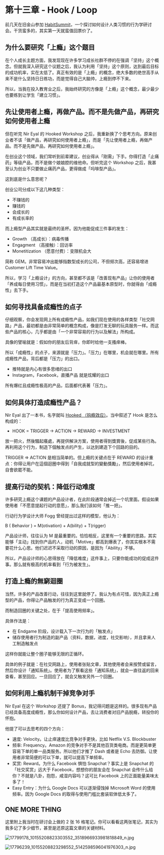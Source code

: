 # 第十三章 - Hook / Loop

前几天在旧金山参加 [HabitSummit](http://habitsummit.com)，一个探讨如何设计人类习惯的行为学研讨会。干货蛮多的，其实第一天就蛮值回票价了。

## 为什么要研究「上瘾」这个题目

在个人成长主题方面，我发现现在许多学习成长社群不停的在强调「坚持」这个概念。但就我深入研究这个议题之后，我认为利用「坚持」这个原则，达到最后目标的成功机率，实在太低了。真正有效的是「上瘾」的概念，绝大多数的绝世高手从来不是什么坚持日日练功，而是觉得自己大脑帅，上瘾到停不下来。

所以，当我在投入教育业之后，我始终研究的方像是「上瘾」这个概念，最少最少也要练到让学生「建立习惯」。

## 先让使用者上瘾，再做产品。而不是先做产品，再研究如何使用者上瘾

但在听完 Nir Eyal 的 Hooked Workshop 之后，我重新换了个思考方向。原来创业者不该「做产品，再研究如何使用者上瘾」，而是「先让使用者上瘾，再做产品。而不是先做产品，再研究如何使用者上瘾」。

在创业这个领域，我们常听到前辈建议，创业得从「刚需」下手。你得打造「止痛药」等级产品，而不是做个娘娘腔的维他命。但听完这个 Workshop 之后，我甚至认为创业不只要做止痛药产品，更得做成「吗啡型产品」。

这到底是什么意思呢？

创业公司分成以下这几种类型：

- 不赚钱的
- 赚钱的
- 会成长的
- 有成长率的

而上瘾型产品其实就是最终的圣杯。因为他能促成三件事的发生：

- Growth （高成长）：病毒传播
- Engagment （高接触）：回访率
- Monetitization （愿意付费）：变限机会大

简称 GEM。非常容易冲出能够指数型成长的公司，不但频次高，还容易增进 Customer Lift Time Value。

所以，学习「上瘾设计」的方向，甚至都不该是「改善现有产品」让你的使用者「养成每日使用习惯」，而是在当初打造这个产品最基本原型时，你就得由「成瘾性」去下手。

## 如何寻找具备成瘾性的点子

仔细观察，你会发现网上所有成瘾性产品，如我们现在使用的各样类型「社交网路」产品，最初都是由非常简单的概念构成，像是打发无聊的玩具服务一样。而这些产品的核心，几乎都是由「一个非常容易的行为以及解法」所构成。

具像的譬喻就是：假如你的朋友后背痒，你即时给他一支搔痒棒。

所以「成瘾性」的点子，来源就是「压力」。「压力」在哪里，机会就在哪里。所有成瘾性产品，背后都是「压力」的出口。

- 推特就是内心有很多思绪的出口
- Instagram，Facebook，直播产品 就是炫耀的出口

所有爆红且成瘾性极高的产品，后面都代表著「压力」。

## 如何具体打造成瘾性产品？

Nir Eyal 出了一本书，名字就叫 [Hooked （钩瘾效应）](https://www.amazon.com/Hooked-How-Build-Habit-Forming-Products-ebook/dp/B00NW01MKM)。当中叙述了 Hook 是怎么构成的：

- HOOK = TRIGGER -> ACTION -> REWARD -> INVESTMENT

放一把火，然後騷起癢處，再提供解決方案，使用者得到獎賞後，促成某些行為。再利用这个行为，制造下個触发点的产生，以达到建造下个回路的目的。

TRIGGER => ACTION 是相当简单的。但上瘾的关键点在于 REWARD 的设计重点：你得让用户在這個迴圈中得到「自我成就型的變動獎勵」，然后使用者掉坑，自會欲罷不能。

## 提高行动的契机：降低行动难度

许多研究上瘾这个课题的产品设计者，在此阶段通常会掉近一个坑里面。假设如果使用者「不愿意提起行动的意愿」，那么我们该如何「推一把」。

行动行为学设计大师 Fogg 曾经提出过这样的模型，他认为：

B ( Behavior ) = M(otivation) + A(bility) + T(rigger)

产品设计师，往往认为 M 是最重要的。恰恰相反，这里有一个重要的思路，其实能够「主动」找到你产品的人，动机「Motive」都高到爆表了，你其实根本不需要花什么心思。他们迟迟不采取行动的原因，是因为「Ability」不够。

所以，产品设计师的心思得放在「降低难度」这件事上，只要你能成功的促成这件事。那么就有极高的机率看到「行为被发生」。

## 打造上瘾的無窮迴圈

当然，许多的产品改善行动，往往到这里就停了。我认为有点可惜，因为真正上瘾型的产品，你得让产品触发的行为真正变成一个回圈。

而制造回圈的关键之处，在于「提高使用频率」。

具体作法是：

- 在 Endgame 阶段，设计载入下一次行为的「触发点」
- 储存使用者行为制造的副产品（资料，数据，进度，社交影响），并且拿来人工制造触发点

这样你就能让整个圈子能够无限的正循环。

具体的例子就是：在社交网路上，使用者张贴文章，其他使用者会来按赞或留言，然后你设计「通知系统」。使用者为了察看这些「通知系统」，就会一直往返的回来查看，甚至回应。一旦回应了，就会又触发另外一个回圈。

## 如何利用上瘾机制干掉竞争对手

Nir Eyal 在这个 Workshop 还提了 Bonus，我记得问题是这样的。很多现有产品已经具备高度成瘾性，那么你如何设计产品，去让消费者对旧产品脱瘾，转投你的怀抱。

他提了可以去思考的四个方向：

- 速度: Velocity。让止痒速度比竞争对手更快，比如 Netflix V.S. Blockbuster
- 频率: Frequency。Amazon 的竞争对手不是其他百货类电商。而是更简单更容易下单的单一品类服务。所以他们才推了 Dash 或者是 Echo 去防御。让使用者非常简便的可以下单，就可以提高下单频率。
- 奖赏: Reward。为什么 Facebook 惧怕 Snapchat？事实上是 Snapchat 的「社交奖赏」远大于 Facebook，想想你的朋友会在 Snapchat 会传什么给你？不就是八卦，抱怨，咸湿内容吗？这可比 Facebook 上的正面能量美味太多了！
- Easy Entry：为什么 Google Docs 可以逐渐侵蚀掉 Microsoft Word 的使用频率。因为 Google Docs 的取得与使用门槛比套装软体低太多了。

## ONE MORE THING



这里附上我当时在研讨会上做的 2 张 16 格笔记。你可以看看这两张笔记，其实为我多记了多少细节，甚至是还原这篇文章的关键材料。

![17799178_10155208823303552_3518966933981818849_n.jpg](http://user-image.logdown.io/user/1/blog/317/post/1692228/9k4UUHz6QQGONiwjP6ve_17799178_10155208823303552_3518966933981818849_n.jpg)

![17796239_10155208823298552_5142598596041976303_n.jpg](http://user-image.logdown.io/user/1/blog/317/post/1692228/W5AsK9dHS8mofqIwrPhV_17796239_10155208823298552_5142598596041976303_n.jpg)
